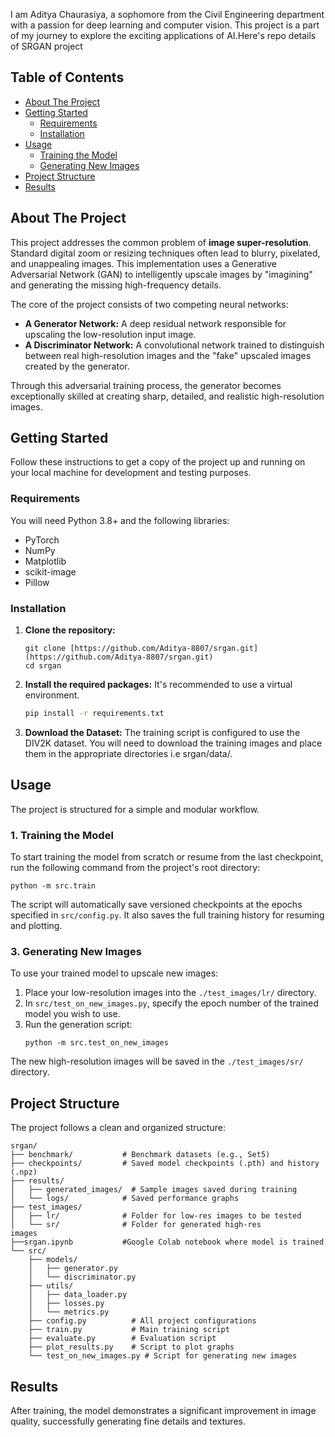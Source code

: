 I am Aditya Chaurasiya, a sophomore from the Civil Engineering department with a passion for deep learning and computer vision. This project is a part of my journey to explore the exciting applications of AI.Here's repo details of SRGAN project

## Table of Contents

* [About The Project](#about-the-project)
* [Getting Started](#getting-started)
  * [Requirements](#Requirements)
  * [Installation](#installation)
* [Usage](#usage)
  * [ Training the Model](#1-training-the-model)
  * [ Generating New Images](#3-generating-new-images)
* [Project Structure](#project-structure)
* [Results](#results)

## About The Project

This project addresses the common problem of **image super-resolution**. Standard digital zoom or resizing techniques often lead to blurry, pixelated, and unappealing images. This implementation uses a Generative Adversarial Network (GAN) to intelligently upscale images by "imagining" and generating the missing high-frequency details.

The core of the project consists of two competing neural networks:

* **A Generator Network:** A deep residual network responsible for upscaling the low-resolution input image.
* **A Discriminator Network:** A convolutional network trained to distinguish between real high-resolution images and the "fake" upscaled images created by the generator.

Through this adversarial training process, the generator becomes exceptionally skilled at creating sharp, detailed, and realistic high-resolution images.

## Getting Started

Follow these instructions to get a copy of the project up and running on your local machine for development and testing purposes.

### Requirements

You will need Python 3.8+ and the following libraries:

* PyTorch
* NumPy
* Matplotlib
* scikit-image
* Pillow

### Installation

1. **Clone the repository:**
   ```
   git clone [https://github.com/Aditya-8807/srgan.git](https://github.com/Aditya-8807/srgan.git)
   cd srgan
   ```

2. **Install the required packages:**
   It's recommended to use a virtual environment.
   ```bash
   pip install -r requirements.txt
   ```
3. **Download the Dataset:**
   The training script is configured to use the DIV2K dataset. You will need to download the training images and place them in the appropriate directories i.e srgan/data/.

## Usage

The project is structured for a simple and modular workflow.

### 1. Training the Model

To start training the model from scratch or resume from the last checkpoint, run the following command from the project's root directory:
```
python -m src.train
```
The script will automatically save versioned checkpoints at the epochs specified in `src/config.py`. It also saves the full training history for resuming and plotting.


### 3. Generating New Images

To use your trained model to upscale new images:

1. Place your low-resolution images into the `./test_images/lr/` directory.
2. In `src/test_on_new_images.py`, specify the epoch number of the trained model you wish to use.
3. Run the generation script:
   ```
   python -m src.test_on_new_images
   ```
The new high-resolution images will be saved in the `./test_images/sr/` directory.

## Project Structure

The project follows a clean and organized structure:

```
srgan/
├── benchmark/           # Benchmark datasets (e.g., Set5)
├── checkpoints/         # Saved model checkpoints (.pth) and history (.npz)
├── results/
│   ├── generated_images/  # Sample images saved during training
│   └── logs/            # Saved performance graphs
├── test_images/
│   ├── lr/              # Folder for low-res images to be tested
│   └── sr/              # Folder for generated high-res 
images
├──srgan.ipynb           #Google Colab notebook where model is trained 
└── src/
    ├── models/
    │   ├── generator.py
    │   └── discriminator.py
    ├── utils/
    │   ├── data_loader.py
    │   ├── losses.py
    │   └── metrics.py
    ├── config.py          # All project configurations
    ├── train.py           # Main training script
    ├── evaluate.py        # Evaluation script
    ├── plot_results.py    # Script to plot graphs
    └── test_on_new_images.py # Script for generating new images
```

## Results

After training, the model demonstrates a significant improvement in image quality, successfully generating fine details and textures.
